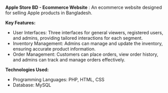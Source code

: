 **Apple Store BD - Ecommerce Website** : 
An ecommerce website designed for selling Apple products in Bangladesh.

**Key Features:**
* User Interfaces:
  Three interfaces for general viewers, registered users, and admins, providing tailored interactions for each segment.
* Inventory Management:
  Admins can manage and update the inventory, ensuring accurate product information.
* Order Management:
  Customers can place orders, view order history, and admins can track and manage orders effectively.
  
**Technologies Used:**
* Programming Languages: PHP, HTML, CSS
* Database:
  MySQL
